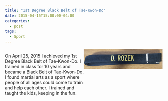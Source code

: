```yaml
---
title: "1st Degree Black Belt of Tae-Kwon-Do"
date: 2015-04-15T15:00:00-04:00
categories:
  - post
tags:
  - Sport
---
```


<div style="display: flex; align-items: column;">
  <div style="flex: 1;">
    <p>On April 25, 2015 I achieved my 1st Degree Black Belt of Tae-Kwon-Do. I trained in class for 10 years and became a Black Belt of Tae-Kwon-Do. I found martial arts as a sport where people of all ages could come to train and help each other. I trained and taught the kids, keeping in the fun.</p>
  </div>
  <div style="flex: 1; text-align: right;">
    <img src="/assets/images/ThinBelt.jpg" alt="1st Degree Black Belt of Tae-Kwon-Do">
  </div>
</div>
